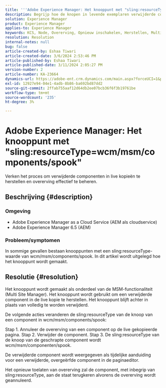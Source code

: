 ```yaml
---
title: '''Adobe Experience Manager: Het knooppunt met "sling:resourceType=wcm/msm/components/spook""'
description: Begrijp hoe de knopen in levende exemplaren verwijderde componenten herstellen en overerving in de paginaredacteur beheren.
solution: Experience Manager
product: Experience Manager
applies-to: Experience Manager
keywords: KCS, Node, Overerving, Opnieuw inschakelen, Herstellen, Multi-side Manager, Live copy, Components, Placeholder
resolution: Resolution
internal-notes: null
bug: false
article-created-by: Eshaa Tiwari
article-created-date: 3/6/2024 2:53:46 PM
article-published-by: Eshaa Tiwari
article-published-date: 3/11/2024 2:05:27 PM
version-number: 2
article-number: KA-23664
dynamics-url: https://adobe-ent.crm.dynamics.com/main.aspx?forceUCI=1&pagetype=entityrecord&etn=knowledgearticle&id=5deea651-c9db-ee11-904d-6045bd006b4b
exl-id: 12927e94-04e1-4adb-8b86-ba692bd87dd2
source-git-commit: 2ffab755aaf12d64db2ee07bcb36f6f3b19761be
workflow-type: tm+mt
source-wordcount: '235'
ht-degree: 3%

---
```


# Adobe Experience Manager: Het knooppunt met &quot;sling:resourceType=wcm/msm/components/spook&quot;


Verken het proces om verwijderde componenten in live kopieën te herstellen en overerving effectief te beheren.

## Beschrijving {#description}


### Omgeving

- Adobe Experience Manager as a Cloud Service (AEM als cloudservice)
- Adobe Experience Manager 6.5 (AEM)


### Probleem/symptomen

In sommige gevallen bestaan knooppunten met een sling:resourceType-waarde van wcm/msm/components/spook. In dit artikel wordt uitgelegd hoe het knooppunt wordt gemaakt.


## Resolutie {#resolution}


Het knooppunt wordt gemaakt als onderdeel van de MSM-functionaliteit (Multi Site Manager). Het knooppunt wordt gebruikt om een verwijderde component in de live kopie te herstellen. Het knooppunt blijft achter in plaats van volledig te worden verwijderd.

De volgende acties veranderen de sling:resourceType van de knoop van een component in wcm/msm/components/spook:

Stap 1. Annuleer de overerving van een component op de live gekopieerde pagina.
Stap 2. Verwijder de component.
Stap 3. De sling:resourceType van de knoop van de geschrapte component wordt wcm/msm/componenten/spook.

De verwijderde component wordt weergegeven als tijdelijke aanduiding voor een verwijderde, overgeërfde component in de paginaeditor.

Het opnieuw toelaten van overerving zal de component, met inbegrip van sling:resourceType, aan de staat terugkeren alvorens de overerving wordt geannuleerd.
